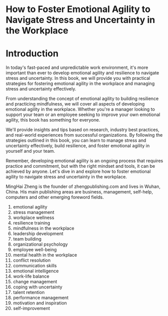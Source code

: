 # How to Foster Emotional Agility to Navigate Stress and Uncertainty in the Workplace

# Introduction

In today's fast-paced and unpredictable work environment, it's more important than ever to develop emotional agility and resilience to navigate stress and uncertainty. In this book, we will provide you with practical strategies for fostering emotional agility in the workplace and managing stress and uncertainty effectively.

From understanding the concept of emotional agility to building resilience and practicing mindfulness, we will cover all aspects of developing emotional agility in the workplace. Whether you're a manager looking to support your team or an employee seeking to improve your own emotional agility, this book has something for everyone.

We'll provide insights and tips based on research, industry best practices, and real-world experiences from successful organizations. By following the strategies outlined in this book, you can learn to manage stress and uncertainty effectively, build resilience, and foster emotional agility in yourself and your team.

Remember, developing emotional agility is an ongoing process that requires practice and commitment, but with the right mindset and tools, it can be achieved by anyone. Let's dive in and explore how to foster emotional agility to navigate stress and uncertainty in the workplace.

MingHai Zheng is the founder of zhengpublishing.com and lives in Wuhan, China. His main publishing areas are business, management, self-help, computers and other emerging foreword fields.



1. emotional agility
2. stress management
3. workplace wellness
4. resilience training
5. mindfulness in the workplace
6. leadership development
7. team building
8. organizational psychology
9. employee well-being
10. mental health in the workplace
11. conflict resolution
12. communication skills
13. emotional intelligence
14. work-life balance
15. change management
16. coping with uncertainty
17. talent retention
18. performance management
19. motivation and inspiration
20. self-improvement

